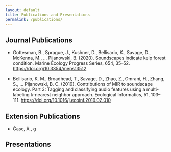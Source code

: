 ```yaml
---
layout: default
title: Publications and Presentations
permalink: /publications/
---
```


## Journal Publications

* Gottesman, B., Sprague, J., Kushner, D., Bellisario, K., Savage, D., McKenna, M., … Pijanowski, B. (2020). Soundscapes indicate kelp forest condition. Marine Ecology Progress Series, 654, 35–52. https://doi.org/10.3354/meps13512

* Bellisario, K. M., Broadhead, T., Savage, D., Zhao, Z., Omrani, H., Zhang, S., … Pijanowski, B. C. (2019). Contributions of MIR to soundscape ecology. Part 3: Tagging and classifying audio features using a multi-labeling k-nearest neighbor approach. Ecological Informatics, 51, 103–111. https://doi.org/10.1016/j.ecoinf.2019.02.010

## Extension Publications

* Gasc, A., g
## Presentations 
